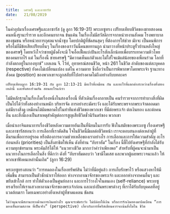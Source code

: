 ```yaml
---
title:  เศรษฐี และลาซารัส
date:   21/08/2019
---
```


ในคำอุปมาเรื่องเศรษฐีและลาซารัส (ดู ลูกา 16:19-31) พระเยซูทรง เปรียบเทียบชีวิตของชายสองคน คนหนึ่งฐานะร่ำรวย และอีกคนยากจน ข้นแค้น ในเรื่องไม่มีสวัสดิการจากหน่วยงานสังคม โรงพยาบาลของชุมชน หรือหน่วยการกุศลแจกน้ำซุบ โดยปกติผู้ที่ขัดสนสุดๆ ที่ต้องการให้ช่วย มักจะ เป็นคนพิการ หรือไม่ก็มีข้อเสียเปรียบอื่นๆ ในเรื่องของเราวันนี้คนขอทานถูก นำมาวางที่หน้าประตูรั้วบ้านหลังใหญ่ของเศรษฐี โดยหวังใจว่าชายผู้มั่งคั่งจะมี ใจเอื้อเฟื้อแบ่งปันอะไรสักเล็กน้อยเพื่อบรรเทาความหิวโหยของคนยากไร้ แต่ ในเรื่องนี้ ชายเศรษฐี “มีความเห็นแก่ตัวและไม่ใส่ใจแม้แต่น้อยของเพื่อนร่วม โลกที่กำลังตกอยู่ในกองทุกข์” เอลเลน จี. ไว้ท์, อุทาหรณ์สอนชีวิต, หน้า 261 ในชีวิต ลำดับของแต่ละบุคคล (respective) ยังคงไม่เปลี่ยนแปลง แต่ใน ความตาย ซึ่งถือว่าเป็นการพิพากษาโดยพระเจ้า ฐานะทางสังคม (position) ของพวกเขาจะถูกสลับที่ไปอย่างคาดไม่ถึงอย่างกับบทละคร

`เปรียบเทียบลูกา 16:19-31 กับ ลูกา 12:13-21 มีอะไรที่เหมือน กัน และอะไรที่แตกต่างระหว่างเรื่องทั้งสองเหล่านี้ และทั้งสองร่วมกัน สอนอะไรแก่เรา`

ไม่มีหลักฐานในเรื่องใดเรื่องหนึ่งในสองเรื่องนี้ ที่ตัวเดินเรื่องกลายเป็น คนร่ำรวยจากการทำบางสิ่งที่ผิด เป็นไปได้ว่าทั้งสองทำงานหนัก บริหารจัด การอย่างระมัดระวัง และได้รับพระพรจากพระเจ้าตลอดมา แต่มีบางสิ่งดู เหมือนได้ผิดพลาดไปในท่าทีแห่งชีวิตของพวกเขา ที่มีต่อพระเจ้า ต่อเงินทอง และต่อคนอื่น และสิ่งนี้เองเป็นสาเหตุสำคัญต่อการสูญเสียชีวิตชั่วนิรันดร์ของ พวกเขา

เมื่อนำเอาจินตนาการเรื่องชีวิตหลังความตายอันเป็นที่นิยมในการรับ ฟังในสมัยของพระเยซู เรื่องเศรษฐีและลาซารัสสอนว่า การเลือกที่เราตัดสิน ใจในชีวิตนี้มีผลต่อชีวิตหน้า เราจะตอบสนองต่อเหล่าผู้ที่ดิ้นรนเพื่อการอยู่รอด หรือต้องการความช่วยเหลือของเราอย่างไร การเลือกและการให้ความสำคัญ อะไรก่อนหลัง (priorities) เป็นสิ่งสาธิตให้เห็น ดังที่ท่าน “อับราฮัม” ในเรื่อง นี้ชี้ไปยังเศรษฐีที่กำลังได้รับความทุกข์ทรมาน พระคัมภีร์ได้ให้ “แนวทางชีวิต มากกว่าคำว่าเพียงพอ” สำหรับที่ผู้คนจะนำมาเป็นแนวทางในการเลือกในสิ่ง ที่ดีกว่า ดังที่ “อับราฮัมตอบว่า ‘เขามีโมเสส และพวกผู้เผยพระวจนะแล้ว ให้ พวกเขาฟังคนเหล่านั้นเถิด” (ลูกา 16:29)

พระเยซูทรงสอนว่า “การทดลองในเรื่องทรัพย์สิน ไม่ว่าที่มีอยู่แล้ว การเก็บรักษาไว้ หรือแสวงหาให้มีเพิ่มขึ้น สามารถเป็นตัวชักนำเราให้ออก ห่างจากอาณาจักรของพระเจ้า และออกห่างจากคนอื่นๆ และขยับเข้าใกล้ การ ทำให้ตัวเองเป็นศูนย์กลาง และการไว้วางใจในตนเอง (self-reliance) พระเยซู ทรงเรียกให้เราแสวงหาอาณาจักรของพระเจ้าก่อน และแบ่งปันพระพรต่างๆ ที่เราได้รับกับบุคคลที่อยู่แวดล้อมเรา โดยเฉพาะอย่างยิ่งเหล่าผู้ที่ขาดแคลน ขัดสน

`ไม่ว่าคุณจะมีสถานะทางด้านการเงินอย่างไร คุณจะระมัดระวัง ไม่ปล่อยให้เงิน หรือการรักเงินทองมาบิดเบือน “การมองเห็นตามสภาพ ที่เป็นจริง” (perspective) เกี่ยวกับการที่คริสเตียนควรจะเน้นสิ่งใดใน ชีวิต`